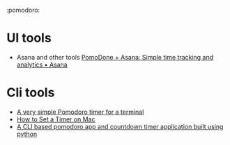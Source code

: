 :pomodoro:

# UI tools

* Asana and other tools [PomoDone + Asana: Simple time tracking and analytics • Asana](https://asana.com/apps/pomodoneapp)

# Cli tools

* [A very simple Pomodoro timer for a terminal](https://magnatecha.com/very-simple-pomodoro-timer-for-a-terminal/)
* [How to Set a Timer on Mac](https://osxdaily.com/2022/01/18/how-set-timer-mac/)
* [A CLI based pomodoro app and countdown timer application built using python](https://pythonawesome.com/a-cli-based-pomodoro-app-and-countdown-timer-application-built-using-python/)
